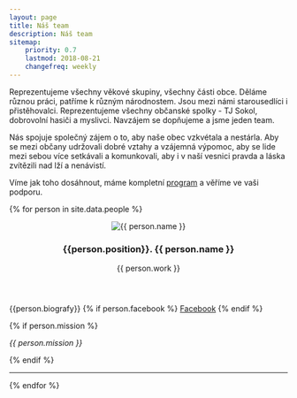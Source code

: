 ```yaml
---
layout: page
title: Náš team 
description: Náš team
sitemap:
    priority: 0.7
    lastmod: 2018-08-21
    changefreq: weekly
---
```

Reprezentujeme všechny věkové skupiny, všechny části obce. 
Děláme různou práci, patříme k různým národnostem. Jsou mezi námi
starousedlíci i přistěhovalci. Reprezentujeme všechny občanské spolky -
TJ Sokol, dobrovolní hasiči a myslivci. Navzájem se dopňujeme a jsme 
jeden team. 

Nás spojuje společný zájem o to, aby naše obec vzkvétala a nestárla.
Aby se mezi občany udržovali dobré vztahy a vzájemná výpomoc, 
aby se lide mezi sebou více setkávali a komunkovali, aby i v naší 
vesnici pravda a láska zvítězili nad lží a nenávistí.

Víme jak toho dosáhnout, máme kompletní <a href="/program">program</a> 
a věříme ve vaši podporu.


{% for person in site.data.people %}
<div class="box">
<header>
<img class="image left" src="/images/persons/{{  person.id }}.jpg" alt="{{ person.name }}" />
<h3>{{person.position}}. {{ person.name }}</h3>
<p>{{ person.work }}</p>
</header>
<p>
{{person.biografy}}
{% if person.facebook %}
<a href="https://www.facebook.com/{{person.facebook}}" class="icon fa-facebook"><span class="label">Facebook</span></a>
{% endif %}
</p>
{% if person.mission %}
<p><em>{{ person.mission }}</em></p>
{% endif %}
<hr style="clear:left;">
</div>
{% endfor %}
